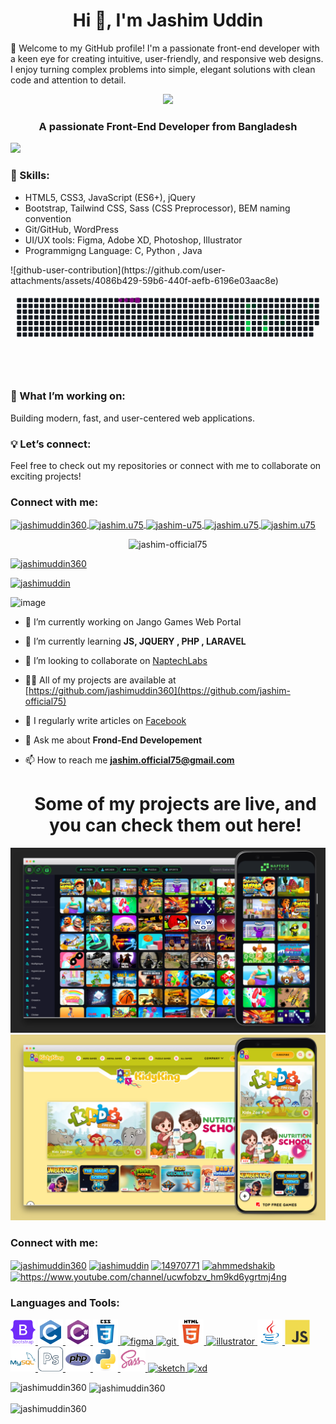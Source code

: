 
              

<h1 align="center">Hi 👋, I'm Jashim Uddin</h1>
<p>👋 Welcome to my GitHub profile! I'm a passionate front-end developer with a keen eye for creating intuitive, user-friendly, and responsive web designs. I enjoy turning complex problems into simple, elegant solutions with clean code and attention to detail.</p>


<p align="center">
<a href=""><img src="https://readme-typing-svg.herokuapp.com/?lines=Passionate+Web+Developer;Always%20learning%20new%20things&font=Fira%20Code&center=true&width=440&height=45&color=f75c7e&vCenter=true&size=22"></a>
</p>
<h3 align="center">A passionate Front-End Developer from Bangladesh</h3>
<img src="https://github.com/jashimuddin360/my_images/blob/master/%2B.jpg" >
<h3>🌟 Skills:</h3>
<ul>
  <li>HTML5, CSS3, JavaScript (ES6+), jQuery</li>
  <li>Bootstrap, Tailwind CSS, Sass (CSS Preprocessor), BEM naming convention</li>
  <li>Git/GitHub, WordPress</li>
  <li>UI/UX tools: Figma, Adobe XD, Photoshop, Illustrator</li>
   <li>Programmigng Language: C, Python , Java</li>
</ul>
![github-user-contribution](https://github.com/user-attachments/assets/4086b429-59b6-440f-aefb-6196e03aac8e)<svg viewBox="-16 -32 880 192" width="880" height="192" xmlns="http://www.w3.org/2000/svg"><desc>Generated with https://github.com/Platane/snk</desc><style>:root{--cb:#1b1f230a;--cs:purple;--ce:#161b22;--c0:#161b22;--c1:#01311f;--c2:#034525;--c3:#0f6d31;--c4:#00c647}.c{shape-rendering:geometricPrecision;fill:var(--ce);stroke-width:1px;stroke:var(--cb);animation:none 13700ms linear infinite;width:12px;height:12px}@keyframes c0{29.92%{fill:var(--c1)}29.94%,100%{fill:var(--ce)}}.c.c0{fill:var(--c1);animation-name:c0}@keyframes c1{58.38%{fill:var(--c3)}58.4%,100%{fill:var(--ce)}}.c.c1{fill:var(--c3);animation-name:c1}@keyframes c2{32.84%{fill:var(--c1)}32.86%,100%{fill:var(--ce)}}.c.c2{fill:var(--c1);animation-name:c2}@keyframes c3{60.57%{fill:var(--c4)}60.59%,100%{fill:var(--ce)}}.c.c3{fill:var(--c4);animation-name:c3}@keyframes c4{61.3%{fill:var(--c4)}61.32%,100%{fill:var(--ce)}}.c.c4{fill:var(--c4);animation-name:c4}@keyframes c5{34.3%{fill:var(--c1)}34.32%,100%{fill:var(--ce)}}.c.c5{fill:var(--c1);animation-name:c5}@keyframes c6{53.27%{fill:var(--c2)}53.29%,100%{fill:var(--ce)}}.c.c6{fill:var(--c2);animation-name:c6}@keyframes c7{54%{fill:var(--c2)}54.02%,100%{fill:var(--ce)}}.c.c7{fill:var(--c2);animation-name:c7}@keyframes c8{63.49%{fill:var(--c4)}63.51%,100%{fill:var(--ce)}}.c.c8{fill:var(--c4);animation-name:c8}@keyframes c9{39.41%{fill:var(--c1)}39.43%,100%{fill:var(--ce)}}.c.c9{fill:var(--c1);animation-name:c9}@keyframes ca{40.14%{fill:var(--c1)}40.16%,100%{fill:var(--ce)}}.c.ca{fill:var(--c1);animation-name:ca}@keyframes cb{45.98%{fill:var(--c1)}46%,100%{fill:var(--ce)}}.c.cb{fill:var(--c1);animation-name:cb}.u{transform-origin:0 0;transform:scale(0,1);animation:none linear 13700ms infinite}@keyframes u0{29.92%{transform:scale(0.000,1)}29.94%,32.84%{transform:scale(0.167,1)}32.86%,34.3%{transform:scale(0.333,1)}34.32%,39.41%{transform:scale(0.500,1)}39.43%,40.14%{transform:scale(0.667,1)}40.16%,45.98%{transform:scale(0.833,1)}46%,100%{transform:scale(1.000,1)}}.u.u0{fill:var(--c1);animation-name:u0;transform-origin:0.0px 0}@keyframes u1{53.27%{transform:scale(0.000,1)}53.29%,54%{transform:scale(0.500,1)}54.02%,100%{transform:scale(1.000,1)}}.u.u1{fill:var(--c2);animation-name:u1;transform-origin:424.0px 0}@keyframes u2{58.38%{transform:scale(0.000,1)}58.4%,100%{transform:scale(1.000,1)}}.u.u2{fill:var(--c3);animation-name:u2;transform-origin:565.3px 0}@keyframes u3{60.57%{transform:scale(0.000,1)}60.59%,61.3%{transform:scale(0.333,1)}61.32%,63.49%{transform:scale(0.667,1)}63.51%,100%{transform:scale(1.000,1)}}.u.u3{fill:var(--c4);animation-name:u3;transform-origin:636.0px 0}.s{shape-rendering:geometricPrecision;fill:var(--cs);animation:none linear 13700ms infinite}@keyframes s0{0%,99.27%{transform:translate(0px,-16px)}0.73%{transform:translate(0px,0px)}27.74%{transform:translate(592px,0px)}29.93%{transform:translate(592px,48px)}32.12%{transform:translate(640px,48px)}32.85%{transform:translate(640px,32px)}33.58%{transform:translate(656px,32px)}34.31%{transform:translate(656px,16px)}37.96%{transform:translate(736px,16px)}40.15%{transform:translate(736px,64px)}43.8%{transform:translate(816px,64px)}45.99%{transform:translate(816px,16px)}51.82%{transform:translate(688px,16px)}54.01%,64.23%{transform:translate(688px,64px)}54.74%{transform:translate(672px,64px)}56.93%{transform:translate(672px,16px)}58.39%{transform:translate(640px,16px)}61.31%{transform:translate(640px,80px)}63.5%{transform:translate(688px,80px)}89.78%{transform:translate(128px,64px)}90.51%{transform:translate(128px,48px)}92.7%{transform:translate(80px,48px)}94.16%{transform:translate(80px,16px)}94.89%{transform:translate(64px,16px)}96.35%{transform:translate(64px,-16px)}}.s.s0{transform:translate(0px,-16px);animation-name:s0}@keyframes s1{0%,99.27%{transform:translate(16px,-16px)}0.73%{transform:translate(0px,-16px)}1.46%{transform:translate(0px,0px)}28.47%{transform:translate(592px,0px)}30.66%{transform:translate(592px,48px)}32.85%{transform:translate(640px,48px)}33.58%{transform:translate(640px,32px)}34.31%{transform:translate(656px,32px)}35.04%{transform:translate(656px,16px)}38.69%{transform:translate(736px,16px)}40.88%{transform:translate(736px,64px)}44.53%{transform:translate(816px,64px)}46.72%{transform:translate(816px,16px)}52.55%{transform:translate(688px,16px)}54.74%,64.96%{transform:translate(688px,64px)}55.47%{transform:translate(672px,64px)}57.66%{transform:translate(672px,16px)}59.12%{transform:translate(640px,16px)}62.04%{transform:translate(640px,80px)}64.23%{transform:translate(688px,80px)}90.51%{transform:translate(128px,64px)}91.24%{transform:translate(128px,48px)}93.43%{transform:translate(80px,48px)}94.89%{transform:translate(80px,16px)}95.62%{transform:translate(64px,16px)}97.08%{transform:translate(64px,-16px)}}.s.s1{transform:translate(16px,-16px);animation-name:s1}@keyframes s2{0%,99.27%{transform:translate(32px,-16px)}1.46%{transform:translate(0px,-16px)}2.19%{transform:translate(0px,0px)}29.2%{transform:translate(592px,0px)}31.39%{transform:translate(592px,48px)}33.58%{transform:translate(640px,48px)}34.31%{transform:translate(640px,32px)}35.04%{transform:translate(656px,32px)}35.77%{transform:translate(656px,16px)}39.42%{transform:translate(736px,16px)}41.61%{transform:translate(736px,64px)}45.26%{transform:translate(816px,64px)}47.45%{transform:translate(816px,16px)}53.28%{transform:translate(688px,16px)}55.47%,65.69%{transform:translate(688px,64px)}56.2%{transform:translate(672px,64px)}58.39%{transform:translate(672px,16px)}59.85%{transform:translate(640px,16px)}62.77%{transform:translate(640px,80px)}64.96%{transform:translate(688px,80px)}91.24%{transform:translate(128px,64px)}91.97%{transform:translate(128px,48px)}94.16%{transform:translate(80px,48px)}95.62%{transform:translate(80px,16px)}96.35%{transform:translate(64px,16px)}97.81%{transform:translate(64px,-16px)}}.s.s2{transform:translate(32px,-16px);animation-name:s2}@keyframes s3{0%,99.27%{transform:translate(48px,-16px)}2.19%{transform:translate(0px,-16px)}2.92%{transform:translate(0px,0px)}29.93%{transform:translate(592px,0px)}32.12%{transform:translate(592px,48px)}34.31%{transform:translate(640px,48px)}35.04%{transform:translate(640px,32px)}35.77%{transform:translate(656px,32px)}36.5%{transform:translate(656px,16px)}40.15%{transform:translate(736px,16px)}42.34%{transform:translate(736px,64px)}45.99%{transform:translate(816px,64px)}48.18%{transform:translate(816px,16px)}54.01%{transform:translate(688px,16px)}56.2%,66.42%{transform:translate(688px,64px)}56.93%{transform:translate(672px,64px)}59.12%{transform:translate(672px,16px)}60.58%{transform:translate(640px,16px)}63.5%{transform:translate(640px,80px)}65.69%{transform:translate(688px,80px)}91.97%{transform:translate(128px,64px)}92.7%{transform:translate(128px,48px)}94.89%{transform:translate(80px,48px)}96.35%{transform:translate(80px,16px)}97.08%{transform:translate(64px,16px)}98.54%{transform:translate(64px,-16px)}}.s.s3{transform:translate(48px,-16px);animation-name:s3}</style><rect class="c" x="2" y="2" rx="2" ry="2"/><rect class="c" x="2" y="18" rx="2" ry="2"/><rect class="c" x="2" y="34" rx="2" ry="2"/><rect class="c" x="2" y="50" rx="2" ry="2"/><rect class="c" x="2" y="66" rx="2" ry="2"/><rect class="c" x="2" y="82" rx="2" ry="2"/><rect class="c" x="2" y="98" rx="2" ry="2"/><rect class="c" x="18" y="2" rx="2" ry="2"/><rect class="c" x="18" y="18" rx="2" ry="2"/><rect class="c" x="18" y="34" rx="2" ry="2"/><rect class="c" x="18" y="50" rx="2" ry="2"/><rect class="c" x="18" y="66" rx="2" ry="2"/><rect class="c" x="18" y="82" rx="2" ry="2"/><rect class="c" x="18" y="98" rx="2" ry="2"/><rect class="c" x="34" y="2" rx="2" ry="2"/><rect class="c" x="34" y="18" rx="2" ry="2"/><rect class="c" x="34" y="34" rx="2" ry="2"/><rect class="c" x="34" y="50" rx="2" ry="2"/><rect class="c" x="34" y="66" rx="2" ry="2"/><rect class="c" x="34" y="82" rx="2" ry="2"/><rect class="c" x="34" y="98" rx="2" ry="2"/><rect class="c" x="50" y="2" rx="2" ry="2"/><rect class="c" x="50" y="18" rx="2" ry="2"/><rect class="c" x="50" y="34" rx="2" ry="2"/><rect class="c" x="50" y="50" rx="2" ry="2"/><rect class="c" x="50" y="66" rx="2" ry="2"/><rect class="c" x="50" y="82" rx="2" ry="2"/><rect class="c" x="50" y="98" rx="2" ry="2"/><rect class="c" x="66" y="2" rx="2" ry="2"/><rect class="c" x="66" y="18" rx="2" ry="2"/><rect class="c" x="66" y="34" rx="2" ry="2"/><rect class="c" x="66" y="50" rx="2" ry="2"/><rect class="c" x="66" y="66" rx="2" ry="2"/><rect class="c" x="66" y="82" rx="2" ry="2"/><rect class="c" x="66" y="98" rx="2" ry="2"/><rect class="c" x="82" y="2" rx="2" ry="2"/><rect class="c" x="82" y="18" rx="2" ry="2"/><rect class="c" x="82" y="34" rx="2" ry="2"/><rect class="c" x="82" y="50" rx="2" ry="2"/><rect class="c" x="82" y="66" rx="2" ry="2"/><rect class="c" x="82" y="82" rx="2" ry="2"/><rect class="c" x="82" y="98" rx="2" ry="2"/><rect class="c" x="98" y="2" rx="2" ry="2"/><rect class="c" x="98" y="18" rx="2" ry="2"/><rect class="c" x="98" y="34" rx="2" ry="2"/><rect class="c" x="98" y="50" rx="2" ry="2"/><rect class="c" x="98" y="66" rx="2" ry="2"/><rect class="c" x="98" y="82" rx="2" ry="2"/><rect class="c" x="98" y="98" rx="2" ry="2"/><rect class="c" x="114" y="2" rx="2" ry="2"/><rect class="c" x="114" y="18" rx="2" ry="2"/><rect class="c" x="114" y="34" rx="2" ry="2"/><rect class="c" x="114" y="50" rx="2" ry="2"/><rect class="c" x="114" y="66" rx="2" ry="2"/><rect class="c" x="114" y="82" rx="2" ry="2"/><rect class="c" x="114" y="98" rx="2" ry="2"/><rect class="c" x="130" y="2" rx="2" ry="2"/><rect class="c" x="130" y="18" rx="2" ry="2"/><rect class="c" x="130" y="34" rx="2" ry="2"/><rect class="c" x="130" y="50" rx="2" ry="2"/><rect class="c" x="130" y="66" rx="2" ry="2"/><rect class="c" x="130" y="82" rx="2" ry="2"/><rect class="c" x="130" y="98" rx="2" ry="2"/><rect class="c" x="146" y="2" rx="2" ry="2"/><rect class="c" x="146" y="18" rx="2" ry="2"/><rect class="c" x="146" y="34" rx="2" ry="2"/><rect class="c" x="146" y="50" rx="2" ry="2"/><rect class="c" x="146" y="66" rx="2" ry="2"/><rect class="c" x="146" y="82" rx="2" ry="2"/><rect class="c" x="146" y="98" rx="2" ry="2"/><rect class="c" x="162" y="2" rx="2" ry="2"/><rect class="c" x="162" y="18" rx="2" ry="2"/><rect class="c" x="162" y="34" rx="2" ry="2"/><rect class="c" x="162" y="50" rx="2" ry="2"/><rect class="c" x="162" y="66" rx="2" ry="2"/><rect class="c" x="162" y="82" rx="2" ry="2"/><rect class="c" x="162" y="98" rx="2" ry="2"/><rect class="c" x="178" y="2" rx="2" ry="2"/><rect class="c" x="178" y="18" rx="2" ry="2"/><rect class="c" x="178" y="34" rx="2" ry="2"/><rect class="c" x="178" y="50" rx="2" ry="2"/><rect class="c" x="178" y="66" rx="2" ry="2"/><rect class="c" x="178" y="82" rx="2" ry="2"/><rect class="c" x="178" y="98" rx="2" ry="2"/><rect class="c" x="194" y="2" rx="2" ry="2"/><rect class="c" x="194" y="18" rx="2" ry="2"/><rect class="c" x="194" y="34" rx="2" ry="2"/><rect class="c" x="194" y="50" rx="2" ry="2"/><rect class="c" x="194" y="66" rx="2" ry="2"/><rect class="c" x="194" y="82" rx="2" ry="2"/><rect class="c" x="194" y="98" rx="2" ry="2"/><rect class="c" x="210" y="2" rx="2" ry="2"/><rect class="c" x="210" y="18" rx="2" ry="2"/><rect class="c" x="210" y="34" rx="2" ry="2"/><rect class="c" x="210" y="50" rx="2" ry="2"/><rect class="c" x="210" y="66" rx="2" ry="2"/><rect class="c" x="210" y="82" rx="2" ry="2"/><rect class="c" x="210" y="98" rx="2" ry="2"/><rect class="c" x="226" y="2" rx="2" ry="2"/><rect class="c" x="226" y="18" rx="2" ry="2"/><rect class="c" x="226" y="34" rx="2" ry="2"/><rect class="c" x="226" y="50" rx="2" ry="2"/><rect class="c" x="226" y="66" rx="2" ry="2"/><rect class="c" x="226" y="82" rx="2" ry="2"/><rect class="c" x="226" y="98" rx="2" ry="2"/><rect class="c" x="242" y="2" rx="2" ry="2"/><rect class="c" x="242" y="18" rx="2" ry="2"/><rect class="c" x="242" y="34" rx="2" ry="2"/><rect class="c" x="242" y="50" rx="2" ry="2"/><rect class="c" x="242" y="66" rx="2" ry="2"/><rect class="c" x="242" y="82" rx="2" ry="2"/><rect class="c" x="242" y="98" rx="2" ry="2"/><rect class="c" x="258" y="2" rx="2" ry="2"/><rect class="c" x="258" y="18" rx="2" ry="2"/><rect class="c" x="258" y="34" rx="2" ry="2"/><rect class="c" x="258" y="50" rx="2" ry="2"/><rect class="c" x="258" y="66" rx="2" ry="2"/><rect class="c" x="258" y="82" rx="2" ry="2"/><rect class="c" x="258" y="98" rx="2" ry="2"/><rect class="c" x="274" y="2" rx="2" ry="2"/><rect class="c" x="274" y="18" rx="2" ry="2"/><rect class="c" x="274" y="34" rx="2" ry="2"/><rect class="c" x="274" y="50" rx="2" ry="2"/><rect class="c" x="274" y="66" rx="2" ry="2"/><rect class="c" x="274" y="82" rx="2" ry="2"/><rect class="c" x="274" y="98" rx="2" ry="2"/><rect class="c" x="290" y="2" rx="2" ry="2"/><rect class="c" x="290" y="18" rx="2" ry="2"/><rect class="c" x="290" y="34" rx="2" ry="2"/><rect class="c" x="290" y="50" rx="2" ry="2"/><rect class="c" x="290" y="66" rx="2" ry="2"/><rect class="c" x="290" y="82" rx="2" ry="2"/><rect class="c" x="290" y="98" rx="2" ry="2"/><rect class="c" x="306" y="2" rx="2" ry="2"/><rect class="c" x="306" y="18" rx="2" ry="2"/><rect class="c" x="306" y="34" rx="2" ry="2"/><rect class="c" x="306" y="50" rx="2" ry="2"/><rect class="c" x="306" y="66" rx="2" ry="2"/><rect class="c" x="306" y="82" rx="2" ry="2"/><rect class="c" x="306" y="98" rx="2" ry="2"/><rect class="c" x="322" y="2" rx="2" ry="2"/><rect class="c" x="322" y="18" rx="2" ry="2"/><rect class="c" x="322" y="34" rx="2" ry="2"/><rect class="c" x="322" y="50" rx="2" ry="2"/><rect class="c" x="322" y="66" rx="2" ry="2"/><rect class="c" x="322" y="82" rx="2" ry="2"/><rect class="c" x="322" y="98" rx="2" ry="2"/><rect class="c" x="338" y="2" rx="2" ry="2"/><rect class="c" x="338" y="18" rx="2" ry="2"/><rect class="c" x="338" y="34" rx="2" ry="2"/><rect class="c" x="338" y="50" rx="2" ry="2"/><rect class="c" x="338" y="66" rx="2" ry="2"/><rect class="c" x="338" y="82" rx="2" ry="2"/><rect class="c" x="338" y="98" rx="2" ry="2"/><rect class="c" x="354" y="2" rx="2" ry="2"/><rect class="c" x="354" y="18" rx="2" ry="2"/><rect class="c" x="354" y="34" rx="2" ry="2"/><rect class="c" x="354" y="50" rx="2" ry="2"/><rect class="c" x="354" y="66" rx="2" ry="2"/><rect class="c" x="354" y="82" rx="2" ry="2"/><rect class="c" x="354" y="98" rx="2" ry="2"/><rect class="c" x="370" y="2" rx="2" ry="2"/><rect class="c" x="370" y="18" rx="2" ry="2"/><rect class="c" x="370" y="34" rx="2" ry="2"/><rect class="c" x="370" y="50" rx="2" ry="2"/><rect class="c" x="370" y="66" rx="2" ry="2"/><rect class="c" x="370" y="82" rx="2" ry="2"/><rect class="c" x="370" y="98" rx="2" ry="2"/><rect class="c" x="386" y="2" rx="2" ry="2"/><rect class="c" x="386" y="18" rx="2" ry="2"/><rect class="c" x="386" y="34" rx="2" ry="2"/><rect class="c" x="386" y="50" rx="2" ry="2"/><rect class="c" x="386" y="66" rx="2" ry="2"/><rect class="c" x="386" y="82" rx="2" ry="2"/><rect class="c" x="386" y="98" rx="2" ry="2"/><rect class="c" x="402" y="2" rx="2" ry="2"/><rect class="c" x="402" y="18" rx="2" ry="2"/><rect class="c" x="402" y="34" rx="2" ry="2"/><rect class="c" x="402" y="50" rx="2" ry="2"/><rect class="c" x="402" y="66" rx="2" ry="2"/><rect class="c" x="402" y="82" rx="2" ry="2"/><rect class="c" x="402" y="98" rx="2" ry="2"/><rect class="c" x="418" y="2" rx="2" ry="2"/><rect class="c" x="418" y="18" rx="2" ry="2"/><rect class="c" x="418" y="34" rx="2" ry="2"/><rect class="c" x="418" y="50" rx="2" ry="2"/><rect class="c" x="418" y="66" rx="2" ry="2"/><rect class="c" x="418" y="82" rx="2" ry="2"/><rect class="c" x="418" y="98" rx="2" ry="2"/><rect class="c" x="434" y="2" rx="2" ry="2"/><rect class="c" x="434" y="18" rx="2" ry="2"/><rect class="c" x="434" y="34" rx="2" ry="2"/><rect class="c" x="434" y="50" rx="2" ry="2"/><rect class="c" x="434" y="66" rx="2" ry="2"/><rect class="c" x="434" y="82" rx="2" ry="2"/><rect class="c" x="434" y="98" rx="2" ry="2"/><rect class="c" x="450" y="2" rx="2" ry="2"/><rect class="c" x="450" y="18" rx="2" ry="2"/><rect class="c" x="450" y="34" rx="2" ry="2"/><rect class="c" x="450" y="50" rx="2" ry="2"/><rect class="c" x="450" y="66" rx="2" ry="2"/><rect class="c" x="450" y="82" rx="2" ry="2"/><rect class="c" x="450" y="98" rx="2" ry="2"/><rect class="c" x="466" y="2" rx="2" ry="2"/><rect class="c" x="466" y="18" rx="2" ry="2"/><rect class="c" x="466" y="34" rx="2" ry="2"/><rect class="c" x="466" y="50" rx="2" ry="2"/><rect class="c" x="466" y="66" rx="2" ry="2"/><rect class="c" x="466" y="82" rx="2" ry="2"/><rect class="c" x="466" y="98" rx="2" ry="2"/><rect class="c" x="482" y="2" rx="2" ry="2"/><rect class="c" x="482" y="18" rx="2" ry="2"/><rect class="c" x="482" y="34" rx="2" ry="2"/><rect class="c" x="482" y="50" rx="2" ry="2"/><rect class="c" x="482" y="66" rx="2" ry="2"/><rect class="c" x="482" y="82" rx="2" ry="2"/><rect class="c" x="482" y="98" rx="2" ry="2"/><rect class="c" x="498" y="2" rx="2" ry="2"/><rect class="c" x="498" y="18" rx="2" ry="2"/><rect class="c" x="498" y="34" rx="2" ry="2"/><rect class="c" x="498" y="50" rx="2" ry="2"/><rect class="c" x="498" y="66" rx="2" ry="2"/><rect class="c" x="498" y="82" rx="2" ry="2"/><rect class="c" x="498" y="98" rx="2" ry="2"/><rect class="c" x="514" y="2" rx="2" ry="2"/><rect class="c" x="514" y="18" rx="2" ry="2"/><rect class="c" x="514" y="34" rx="2" ry="2"/><rect class="c" x="514" y="50" rx="2" ry="2"/><rect class="c" x="514" y="66" rx="2" ry="2"/><rect class="c" x="514" y="82" rx="2" ry="2"/><rect class="c" x="514" y="98" rx="2" ry="2"/><rect class="c" x="530" y="2" rx="2" ry="2"/><rect class="c" x="530" y="18" rx="2" ry="2"/><rect class="c" x="530" y="34" rx="2" ry="2"/><rect class="c" x="530" y="50" rx="2" ry="2"/><rect class="c" x="530" y="66" rx="2" ry="2"/><rect class="c" x="530" y="82" rx="2" ry="2"/><rect class="c" x="530" y="98" rx="2" ry="2"/><rect class="c" x="546" y="2" rx="2" ry="2"/><rect class="c" x="546" y="18" rx="2" ry="2"/><rect class="c" x="546" y="34" rx="2" ry="2"/><rect class="c" x="546" y="50" rx="2" ry="2"/><rect class="c" x="546" y="66" rx="2" ry="2"/><rect class="c" x="546" y="82" rx="2" ry="2"/><rect class="c" x="546" y="98" rx="2" ry="2"/><rect class="c" x="562" y="2" rx="2" ry="2"/><rect class="c" x="562" y="18" rx="2" ry="2"/><rect class="c" x="562" y="34" rx="2" ry="2"/><rect class="c" x="562" y="50" rx="2" ry="2"/><rect class="c" x="562" y="66" rx="2" ry="2"/><rect class="c" x="562" y="82" rx="2" ry="2"/><rect class="c" x="562" y="98" rx="2" ry="2"/><rect class="c" x="578" y="2" rx="2" ry="2"/><rect class="c" x="578" y="18" rx="2" ry="2"/><rect class="c" x="578" y="34" rx="2" ry="2"/><rect class="c" x="578" y="50" rx="2" ry="2"/><rect class="c" x="578" y="66" rx="2" ry="2"/><rect class="c" x="578" y="82" rx="2" ry="2"/><rect class="c" x="578" y="98" rx="2" ry="2"/><rect class="c" x="594" y="2" rx="2" ry="2"/><rect class="c" x="594" y="18" rx="2" ry="2"/><rect class="c" x="594" y="34" rx="2" ry="2"/><rect class="c c0" x="594" y="50" rx="2" ry="2"/><rect class="c" x="594" y="66" rx="2" ry="2"/><rect class="c" x="594" y="82" rx="2" ry="2"/><rect class="c" x="594" y="98" rx="2" ry="2"/><rect class="c" x="610" y="2" rx="2" ry="2"/><rect class="c" x="610" y="18" rx="2" ry="2"/><rect class="c" x="610" y="34" rx="2" ry="2"/><rect class="c" x="610" y="50" rx="2" ry="2"/><rect class="c" x="610" y="66" rx="2" ry="2"/><rect class="c" x="610" y="82" rx="2" ry="2"/><rect class="c" x="610" y="98" rx="2" ry="2"/><rect class="c" x="626" y="2" rx="2" ry="2"/><rect class="c" x="626" y="18" rx="2" ry="2"/><rect class="c" x="626" y="34" rx="2" ry="2"/><rect class="c" x="626" y="50" rx="2" ry="2"/><rect class="c" x="626" y="66" rx="2" ry="2"/><rect class="c" x="626" y="82" rx="2" ry="2"/><rect class="c" x="626" y="98" rx="2" ry="2"/><rect class="c" x="642" y="2" rx="2" ry="2"/><rect class="c c1" x="642" y="18" rx="2" ry="2"/><rect class="c c2" x="642" y="34" rx="2" ry="2"/><rect class="c" x="642" y="50" rx="2" ry="2"/><rect class="c c3" x="642" y="66" rx="2" ry="2"/><rect class="c c4" x="642" y="82" rx="2" ry="2"/><rect class="c" x="642" y="98" rx="2" ry="2"/><rect class="c" x="658" y="2" rx="2" ry="2"/><rect class="c c5" x="658" y="18" rx="2" ry="2"/><rect class="c" x="658" y="34" rx="2" ry="2"/><rect class="c" x="658" y="50" rx="2" ry="2"/><rect class="c" x="658" y="66" rx="2" ry="2"/><rect class="c" x="658" y="82" rx="2" ry="2"/><rect class="c" x="658" y="98" rx="2" ry="2"/><rect class="c" x="674" y="2" rx="2" ry="2"/><rect class="c" x="674" y="18" rx="2" ry="2"/><rect class="c" x="674" y="34" rx="2" ry="2"/><rect class="c" x="674" y="50" rx="2" ry="2"/><rect class="c" x="674" y="66" rx="2" ry="2"/><rect class="c" x="674" y="82" rx="2" ry="2"/><rect class="c" x="674" y="98" rx="2" ry="2"/><rect class="c" x="690" y="2" rx="2" ry="2"/><rect class="c" x="690" y="18" rx="2" ry="2"/><rect class="c" x="690" y="34" rx="2" ry="2"/><rect class="c c6" x="690" y="50" rx="2" ry="2"/><rect class="c c7" x="690" y="66" rx="2" ry="2"/><rect class="c c8" x="690" y="82" rx="2" ry="2"/><rect class="c" x="690" y="98" rx="2" ry="2"/><rect class="c" x="706" y="2" rx="2" ry="2"/><rect class="c" x="706" y="18" rx="2" ry="2"/><rect class="c" x="706" y="34" rx="2" ry="2"/><rect class="c" x="706" y="50" rx="2" ry="2"/><rect class="c" x="706" y="66" rx="2" ry="2"/><rect class="c" x="706" y="82" rx="2" ry="2"/><rect class="c" x="706" y="98" rx="2" ry="2"/><rect class="c" x="722" y="2" rx="2" ry="2"/><rect class="c" x="722" y="18" rx="2" ry="2"/><rect class="c" x="722" y="34" rx="2" ry="2"/><rect class="c" x="722" y="50" rx="2" ry="2"/><rect class="c" x="722" y="66" rx="2" ry="2"/><rect class="c" x="722" y="82" rx="2" ry="2"/><rect class="c" x="722" y="98" rx="2" ry="2"/><rect class="c" x="738" y="2" rx="2" ry="2"/><rect class="c" x="738" y="18" rx="2" ry="2"/><rect class="c" x="738" y="34" rx="2" ry="2"/><rect class="c c9" x="738" y="50" rx="2" ry="2"/><rect class="c ca" x="738" y="66" rx="2" ry="2"/><rect class="c" x="738" y="82" rx="2" ry="2"/><rect class="c" x="738" y="98" rx="2" ry="2"/><rect class="c" x="754" y="2" rx="2" ry="2"/><rect class="c" x="754" y="18" rx="2" ry="2"/><rect class="c" x="754" y="34" rx="2" ry="2"/><rect class="c" x="754" y="50" rx="2" ry="2"/><rect class="c" x="754" y="66" rx="2" ry="2"/><rect class="c" x="754" y="82" rx="2" ry="2"/><rect class="c" x="754" y="98" rx="2" ry="2"/><rect class="c" x="770" y="2" rx="2" ry="2"/><rect class="c" x="770" y="18" rx="2" ry="2"/><rect class="c" x="770" y="34" rx="2" ry="2"/><rect class="c" x="770" y="50" rx="2" ry="2"/><rect class="c" x="770" y="66" rx="2" ry="2"/><rect class="c" x="770" y="82" rx="2" ry="2"/><rect class="c" x="770" y="98" rx="2" ry="2"/><rect class="c" x="786" y="2" rx="2" ry="2"/><rect class="c" x="786" y="18" rx="2" ry="2"/><rect class="c" x="786" y="34" rx="2" ry="2"/><rect class="c" x="786" y="50" rx="2" ry="2"/><rect class="c" x="786" y="66" rx="2" ry="2"/><rect class="c" x="786" y="82" rx="2" ry="2"/><rect class="c" x="786" y="98" rx="2" ry="2"/><rect class="c" x="802" y="2" rx="2" ry="2"/><rect class="c" x="802" y="18" rx="2" ry="2"/><rect class="c" x="802" y="34" rx="2" ry="2"/><rect class="c" x="802" y="50" rx="2" ry="2"/><rect class="c" x="802" y="66" rx="2" ry="2"/><rect class="c" x="802" y="82" rx="2" ry="2"/><rect class="c" x="802" y="98" rx="2" ry="2"/><rect class="c" x="818" y="2" rx="2" ry="2"/><rect class="c cb" x="818" y="18" rx="2" ry="2"/><rect class="c" x="818" y="34" rx="2" ry="2"/><rect class="c" x="818" y="50" rx="2" ry="2"/><rect class="c" x="818" y="66" rx="2" ry="2"/><rect class="c" x="818" y="82" rx="2" ry="2"/><rect class="c" x="818" y="98" rx="2" ry="2"/><rect class="c" x="834" y="2" rx="2" ry="2"/><rect class="c" x="834" y="18" rx="2" ry="2"/><rect class="c" x="834" y="34" rx="2" ry="2"/><rect class="c" x="834" y="50" rx="2" ry="2"/><rect class="c" x="834" y="66" rx="2" ry="2"/><rect class="u u0" height="12" width="424.6" x="0.0" y="144"/><rect class="u u1" height="12" width="141.9" x="424.0" y="144"/><rect class="u u2" height="12" width="71.3" x="565.3" y="144"/><rect class="u u3" height="12" width="212.6" x="636.0" y="144"/><rect class="s s0" x="0.8" y="0.8" width="14.4" height="14.4" rx="4.5" ry="4.5"/><rect class="s s1" x="1.8" y="1.8" width="12.3" height="12.3" rx="4.1" ry="4.1"/><rect class="s s2" x="2.6" y="2.6" width="10.8" height="10.8" rx="3.6" ry="3.6"/><rect class="s s3" x="3.0" y="3.0" width="9.9" height="9.9" rx="3.3" ry="3.3"/></svg>

<a href=""><img src=""></a>

<h3>🚀 What I’m working on:</h3>
<p>Building modern, fast, and user-centered web applications.</p>

<h3>💡 Let’s connect:</h3>
<p>Feel free to check out my repositories or connect with me to collaborate on exciting projects!</p>

<h3 align="left">Connect with me:</h3>
<p align="left">
    <a href="https://codepen.io/jashimuddin360" target="_blank">
        <img align="center" src="https://img.icons8.com/ios/50/ffffff/codepen.png" alt="jashimuddin360" height="30" width="30" />
    </a>
    <a href="https://www.facebook.com/jashim.u75/" target="_blank">
        <img align="center" src="https://img.icons8.com/fluency/48/000000/facebook-new.png" alt="jashim.u75" height="30" width="30" />
    </a>
    <a href="https://www.linkedin.com/in/jashim-u75/" target="_blank">
        <img align="center" src="https://img.icons8.com/color/48/000000/linkedin.png" alt="jashim-u75" height="30" width="30" />
    </a>
    <a href="https://join.skype.com/invite/q3BZeGyPj6V3" target="_blank">
        <img align="center" src="https://img.icons8.com/color/48/000000/skype.png" alt="jashim.u75" height="30" width="30" />
    </a>
    <a href="https://www.instagram.com/jashim.u75/" target="_blank">
        <img align="center" src="https://img.icons8.com/fluency/48/000000/instagram-new.png" alt="jashim.u75" height="30" width="30" />
    </a>
</p>



<p align="center"> <img src="https://komarev.com/ghpvc/?username=jashimuddin360&label=Profile%20views&color=0e75b6&style=flat" alt="jashim-official75" /> </p>

<p align="left"> <a href="https://github.com/ryo-ma/github-profile-trophy"><img src="https://github-profile-trophy.vercel.app/?username=jashim-official75" alt="jashimuddin360" /></a> </p>

<p align="left"> <a href="https://twitter.com/jashimuddin" target="blank"><img src="https://img.shields.io/twitter/follow/jashimuddin?logo=twitter&style=for-the-badge" alt="jashimuddin" /></a> </p>
 
![image](https://github.com/user-attachments/assets/6191ec42-16e1-4cc8-9e2e-aa449db0a338)

- 🔭 I’m currently working on Jango Games Web Portal


- 🌱 I’m currently learning **JS, JQUERY , PHP , LARAVEL**

- 👯 I’m looking to collaborate on [NaptechLabs](https://naptechlabs.co.uk/)

- 👨‍💻 All of my projects are available at [https://github.com/jashimuddin360](https://github.com/jashim-official75)

- 📝 I regularly write articles on [Facebook](Facebook)

- 💬 Ask me about **Frond-End Developement**

- 📫 How to reach me **jashim.official75@gmail.com**
  <h1 align="center">Some of my projects are live, and you can check them out here! </h1>
  
  
[![Project Image](https://raw.githubusercontent.com/jashim-official75/All_Project_Mockup/refs/heads/master/d2c774d6268a28c167194996f5c82ba455b040d2.png)](https://naptechgames.com/)
<a href="https://kidyking.com/" target="_blank">
    <img src="https://github.com/jashim-official75/All_Project_Mockup/blob/master/7cbf98b37798df3874cf858313056aec57b82c0f.png?raw=true" alt="Project Image" />
</a>




<h3 align="left">Connect with me:</h3>
<p align="left">
<a href="https://codepen.io/jashimuddin360" target="blank"><img align="center" src="https://raw.githubusercontent.com/rahuldkjain/github-profile-readme-generator/master/src/images/icons/Social/codepen.svg" alt="jashimuddin360" height="30" width="40" /></a>
<a href="https://twitter.com/jashimuddin" target="blank"><img align="center" src="https://raw.githubusercontent.com/rahuldkjain/github-profile-readme-generator/master/src/images/icons/Social/twitter.svg" alt="jashimuddin" height="30" width="40" /></a>
<a href="https://stackoverflow.com/users/14970771" target="blank"><img align="center" src="https://raw.githubusercontent.com/rahuldkjain/github-profile-readme-generator/master/src/images/icons/Social/stack-overflow.svg" alt="14970771" height="30" width="40" /></a>
<a href="https://fb.com/ahmmedshakib" target="blank"><img align="center" src="https://raw.githubusercontent.com/rahuldkjain/github-profile-readme-generator/master/src/images/icons/Social/facebook.svg" alt="ahmmedshakib" height="30" width="40" /></a>
<a href="https://www.youtube.com/c/https://www.youtube.com/channel/ucwfobzv_hm9kd6ygrtmj4ng" target="blank"><img align="center" src="https://raw.githubusercontent.com/rahuldkjain/github-profile-readme-generator/master/src/images/icons/Social/youtube.svg" alt="https://www.youtube.com/channel/ucwfobzv_hm9kd6ygrtmj4ng" height="30" width="40" /></a>
</p>

<h3 align="left">Languages and Tools:</h3>
<p align="left"> <a href="https://getbootstrap.com" target="_blank"> <img src="https://raw.githubusercontent.com/devicons/devicon/master/icons/bootstrap/bootstrap-plain-wordmark.svg" alt="bootstrap" width="40" height="40"/> </a> <a href="https://www.cprogramming.com/" target="_blank"> <img src="https://raw.githubusercontent.com/devicons/devicon/master/icons/c/c-original.svg" alt="c" width="40" height="40"/> </a> <a href="https://www.w3schools.com/cs/" target="_blank"> <img src="https://raw.githubusercontent.com/devicons/devicon/master/icons/csharp/csharp-original.svg" alt="csharp" width="40" height="40"/> </a> <a href="https://www.w3schools.com/css/" target="_blank"> <img src="https://raw.githubusercontent.com/devicons/devicon/master/icons/css3/css3-original-wordmark.svg" alt="css3" width="40" height="40"/> </a> <a href="https://www.figma.com/" target="_blank"> <img src="https://www.vectorlogo.zone/logos/figma/figma-icon.svg" alt="figma" width="40" height="40"/> </a> <a href="https://git-scm.com/" target="_blank"> <img src="https://www.vectorlogo.zone/logos/git-scm/git-scm-icon.svg" alt="git" width="40" height="40"/> </a> <a href="https://www.w3.org/html/" target="_blank"> <img src="https://raw.githubusercontent.com/devicons/devicon/master/icons/html5/html5-original-wordmark.svg" alt="html5" width="40" height="40"/> </a> <a href="https://www.adobe.com/in/products/illustrator.html" target="_blank"> <img src="https://www.vectorlogo.zone/logos/adobe_illustrator/adobe_illustrator-icon.svg" alt="illustrator" width="40" height="40"/> </a> <a href="https://www.java.com" target="_blank"> <img src="https://raw.githubusercontent.com/devicons/devicon/master/icons/java/java-original.svg" alt="java" width="40" height="40"/> </a> <a href="https://developer.mozilla.org/en-US/docs/Web/JavaScript" target="_blank"> <img src="https://raw.githubusercontent.com/devicons/devicon/master/icons/javascript/javascript-original.svg" alt="javascript" width="40" height="40"/> </a> <a href="https://www.mysql.com/" target="_blank"> <img src="https://raw.githubusercontent.com/devicons/devicon/master/icons/mysql/mysql-original-wordmark.svg" alt="mysql" width="40" height="40"/> </a> <a href="https://www.photoshop.com/en" target="_blank"> <img src="https://raw.githubusercontent.com/devicons/devicon/master/icons/photoshop/photoshop-line.svg" alt="photoshop" width="40" height="40"/> </a> <a href="https://www.php.net" target="_blank"> <img src="https://raw.githubusercontent.com/devicons/devicon/master/icons/php/php-original.svg" alt="php" width="40" height="40"/> </a> <a href="https://www.python.org" target="_blank"> <img src="https://raw.githubusercontent.com/devicons/devicon/master/icons/python/python-original.svg" alt="python" width="40" height="40"/> </a> <a href="https://sass-lang.com" target="_blank"> <img src="https://raw.githubusercontent.com/devicons/devicon/master/icons/sass/sass-original.svg" alt="sass" width="40" height="40"/> </a> <a href="https://www.sketch.com/" target="_blank"> <img src="https://www.vectorlogo.zone/logos/sketchapp/sketchapp-icon.svg" alt="sketch" width="40" height="40"/> </a> <a href="https://www.adobe.com/products/xd.html" target="_blank"> <img src="https://cdn.worldvectorlogo.com/logos/adobe-xd.svg" alt="xd" width="40" height="40"/> </a> </p>

<p><img align="left" src="https://github-readme-stats.vercel.app/api/top-langs?username=jashim-official75&show_icons=true&locale=en&layout=compact" alt="jashimuddin360" /></p>

<p>&nbsp;<img align="center" src="https://github-readme-stats.vercel.app/api?username=jashim-official75&show_icons=true&locale=en" alt="jashimuddin360" /></p>

<p><img align="center" src="https://github-readme-streak-stats.herokuapp.com/?user=jashim-official75&" alt="jashimuddin360" /></p>
